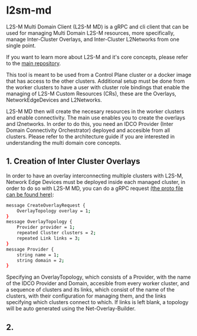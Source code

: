 # l2sm-md

L2S-M Multi Domain Client (L2S-M MD) is a gRPC and cli client that can be used for managing Multi Domain L2S-M resources, more specifically, manage Inter-Cluster Overlays, and Inter-Cluster L2Networks from one single point. 

If you want to learn more about L2S-M and it's core concepts, please refer to the [main repository](!https://www.github.com/Networks-it-uc3m/L2S-M). 

This tool is meant to be used from a Control Plane cluster or a docker image that has access to the other clusters. Additional setup must be done from the worker clusters to have a user with cluster role bindings that enable the managing of L2S-M Custom Resources (CRs), these are the Overlays, NetworkEdgeDevices and L2Networks. 

L2S-M MD then will create the necesary resources in the worker clusters and enable connectivity. The main use enables you to create the overlays and l2networks. In order to do this, you need an IDCO Provider (Inter Domain Connectivity Orchestrator) deployed and accesible from all clusters. Please refer to the architecture guide if you are interested in understanding the multi domain core concepts. 

## 1. Creation of Inter Cluster Overlays

In order to have an overlay interconnecting multiple clusters with L2S-M, Network Edge Devices must be deployed inside each managed cluster, in order to do so with L2S-M MD, you can do a gRPC request [(the proto file can be found here)](!./api/v1/l2smmd.proto):
```sh
message CreateOverlayRequest {
    OverlayTopology overlay = 1;
}
message OverlayTopology {
    Provider provider = 1;
    repeated Cluster clusters = 2;
    repeated Link links = 3;
}
message Provider {
    string name = 1;
    string domain = 2;
}
```
Specifying an OverlayTopology, which consists of a Provider, with the name of the IDCO Provider and Domain, accesible from every worker cluster, and a sequence of clusters and its links, which consist of the name of the clusters, with their configuration for managing them, and the links specifying which clusters connect to which. If links is left blank, a topology will be auto generated using the Net-Overlay-Builder.

## 2. 